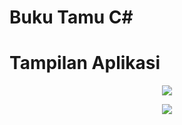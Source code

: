 # Buku Tamu C#

# Tampilan Aplikasi
<p align="center">
  <img src="https://user-images.githubusercontent.com/33746018/57058641-34bdc380-6cdb-11e9-8459-0512408ff77c.PNG" align="middle" />
</p>

<p align="center">
  <img src="https://user-images.githubusercontent.com/33746018/57058644-36878700-6cdb-11e9-95cd-0cb2835886f7.PNG" align="middle"/>
</p>
